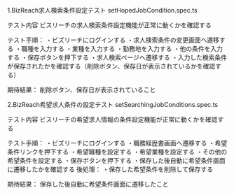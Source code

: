 1.BizReach求人検索条件設定テスト
setHopedJobCondition.spec.ts

テスト内容
ビスリーチの求人検索条件設定機能が正常に動くかを確認する

テスト手順：
・ビズリーチにログインする
・求人検索条件の変更画面へ遷移する
・職種を入力する
・業種を入力する
・勤務地を入力する
・他の条件を入力する
・保存ボタンを押下する
・求人検索ページへ遷移する
・入力した検索条件が保存されたかを確認する（削除ボタン、保存日が表示されているかを確認する）

期待結果：
削除ボタン、保存日が表示されていること

2.BizReach希望求人条件の設定テスト
setSearchingJobConditions.spec.ts

テスト内容
ビスリーチの希望求人情報の条件設定機能が正常に動くかを確認する

テスト手順：
・ビズリーチにログインする
・職務経歴書画面へ遷移する
・希望条件リンクを押下する
・希望職種を設定する
・希望業種を設定する
・その他の希望条件を設定する
・保存ボタンを押下する
・保存した後自動に希望条件画面に遷移したかを確認する
後処理：
・保存した希望条件を削除して保存する

期待結果：
保存した後自動に希望条件画面に遷移したこと
